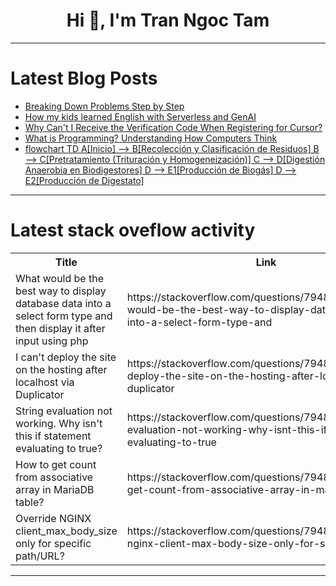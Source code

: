 <h1 align="center">Hi 👋, I'm Tran Ngoc Tam</h1>

---

# Latest Blog Posts 
<!-- BLOG-POST-LIST:START -->
- [Breaking Down Problems Step by Step](https://dev.to/testamplify/breaking-down-problems-step-by-step-2dl4)
- [How my kids learned English with Serverless and GenAI](https://dev.to/aws-heroes/how-my-kids-learned-english-with-serverless-and-genai-pfe)
- [Why Can&#39;t I Receive the Verification Code When Registering for Cursor?](https://dev.to/scde/why-cant-i-receive-the-verification-code-when-registering-for-cursor-501o)
- [What is Programming? Understanding How Computers Think](https://dev.to/testamplify/what-is-programming-understanding-how-computers-think-2b63)
- [flowchart TD A[Inicio] --&gt; B[Recolección y Clasificación de Residuos] B --&gt; C[Pretratamiento &lpar;Trituración y Homogeneización&rpar;] C --&gt; D[Digestión Anaerobia en Biodigestores] D --&gt; E1[Producción de Biogás] D --&gt; E2[Producción de Digestato]](https://dev.to/juliana_hernandez_471cc7c/flowchart-td-ainicio-brecoleccion-y-clasificacion-de-residuos-b--2f4m)
<!-- BLOG-POST-LIST:END -->

---

# Latest stack oveflow activity
<table>
  <tr><th>Title</th><th>Link</th></tr>
  <!-- STACKOVERFLOW:START --><tr><td>What would be the best way to display database data into a select form type and then display it after input using php</td><td>https://stackoverflow.com/questions/79487868/what-would-be-the-best-way-to-display-database-data-into-a-select-form-type-and</td></tr><tr><td>I can&#39;t deploy the site on the hosting after localhost via Duplicator</td><td>https://stackoverflow.com/questions/79487836/i-cant-deploy-the-site-on-the-hosting-after-localhost-via-duplicator</td></tr><tr><td>String evaluation not working. Why isn&#39;t this if statement evaluating to true?</td><td>https://stackoverflow.com/questions/79487818/string-evaluation-not-working-why-isnt-this-if-statement-evaluating-to-true</td></tr><tr><td>How to get count from associative array in MariaDB table?</td><td>https://stackoverflow.com/questions/79487729/how-to-get-count-from-associative-array-in-mariadb-table</td></tr><tr><td>Override NGINX client_max_body_size only for specific path/URL?</td><td>https://stackoverflow.com/questions/79487667/override-nginx-client-max-body-size-only-for-specific-path-url</td></tr><!-- STACKOVERFLOW:END -->
</table>

---


